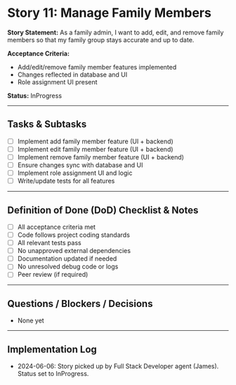 # Story 11: Manage Family Members

**Story Statement:**
As a family admin, I want to add, edit, and remove family members so that my family group stays accurate and up to date.

**Acceptance Criteria:**
- Add/edit/remove family member features implemented
- Changes reflected in database and UI
- Role assignment UI present

**Status:** InProgress

---

## Tasks & Subtasks
- [ ] Implement add family member feature (UI + backend)
- [ ] Implement edit family member feature (UI + backend)
- [ ] Implement remove family member feature (UI + backend)
- [ ] Ensure changes sync with database and UI
- [ ] Implement role assignment UI and logic
- [ ] Write/update tests for all features

---

## Definition of Done (DoD) Checklist & Notes
- [ ] All acceptance criteria met
- [ ] Code follows project coding standards
- [ ] All relevant tests pass
- [ ] No unapproved external dependencies
- [ ] Documentation updated if needed
- [ ] No unresolved debug code or logs
- [ ] Peer review (if required)

---

## Questions / Blockers / Decisions
- None yet

---

## Implementation Log
- 2024-06-06: Story picked up by Full Stack Developer agent (James). Status set to InProgress. 